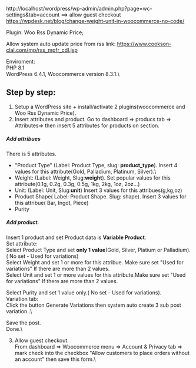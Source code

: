 http://localhost/wordpress/wp-admin/admin.php?page=wc-settings&tab=account
==> allow guest checkout
https://wpdesk.net/blog/change-weight-unit-in-woocommerce-no-code/

Plugin:  Woo Rss Dynamic Price;

Allow system auto update price from rss link: https://www.cookson-clal.com/mp/rss_mpfr_cdl.jsp

Enviroment:\
PHP 8.1\
WordPress 6.4.1, Woocommerce version  8.3.1.\



<h2>Step by step:</h2>

1) Setup a WordPress site + install/activate 2 plugins(woocommerce and Woo Rss Dynamic Price).
2) Insert  attributes and product.
Go to dashboard => producs tab => Attributes=> then insert 5 attributes for products on section.

<h5>Add attribues</h5>
 There is 5 attributes.

- "Product Type" (Label: Product Type, slug: <b>product_type</b>). Insert 4 values for  this attribute(Gold, Palladium, Platinum, Silver).\
- Weight: (Label: Weight, Slug:<b>weight</b>). Set popular values for this attribute(0.1g, 0.2g, 0.3g, 0.5g, 1kg, 2kg, 1oz, 2oz...)
- Unit: (Label: Unit, Slug:<b>unit</b>) Insert 3 values for this attribues(g,kg,oz)
- Product Shape( Label: Product Shape. Slug: shape). Insert 3 values for this attribue( Bar, Ingot, Piece)
- Purity

<h5>Add product.</h5>
 Insert 1 product and set Product data is <b>Variable Product</b>. <br />
  Set attribute:<br />
   Select Product Type and set <b>only 1 value</b>(Gold, Silver, Platium or Palladium).( No set - Used for variations)<br />
   Select Weight and set  1 or more for this attribue.  Make sure set  "Used for variations" If there are more than 2 values.<br />
   Select Unit and set 1 or more values for this attribute.Make sure set  "Used for variations" If there are more than 2 values.<br />
   
   Select Purity  and set 1 value only.( No set - Used for variations).<br />
   Variation tab:<br />
   Click the button Generate Variations then system auto create 3 sub post variation .\

  Save the post.\
  Done.\

  3) Allow guest checkout.\
  From dashboard => Woocommerce menu => Account & Privacy tab => mark check into the checkbox "Allow customers to place orders without an account" then save this form.\


